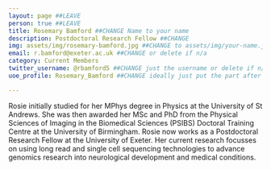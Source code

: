 ```yaml
---
layout: page ##LEAVE
person: true ##LEAVE
title: Rosemary Bamford ##CHANGE Name to your name
description: Postdoctoral Research Fellow ##CHANGE
img: assets/img/rosemary-bamford.jpg ##CHANGE to assets/img/your-name.jpg e.g. assets/img/jessica-shields.jpg
email: r.bamford@exeter.ac.uk ##CHANGE or delete if n/a
category: Current Members
twitter_username: @rbamford5 ##CHANGE just the username or delete if n/a
uoe_profile: Rosemary_Bamford ##CHANGE ideally just put the part after the web_id= sign in the web address i.e. for https://medicine.exeter.ac.uk/people/profile/index.php?web_id=Alice_Franklin just put Alice_Franklin 

---
```


<!-- DESCRIPTION - PLEASE EDIT THE BELOW -->
Rosie initially studied for her MPhys degree in Physics at the University of St Andrews. She was then awarded her MSc and PhD from the Physical Sciences of Imaging in the Biomedical Sciences (PSIBS) Doctoral Training Centre at the University of Birmingham. Rosie now works as a Postdoctoral Research Fellow at the University of Exeter. Her current research focusses on using long read and single cell sequencing technologies to advance genomics research into neurological development and medical conditions. 


<!-- if you are unsure how to complete this, look here (https://github.com/aspides-js/aspides-js.github.io/blob/master/_people/nicholas-clifton.md?plain=1) for an example or you can slack jessica
